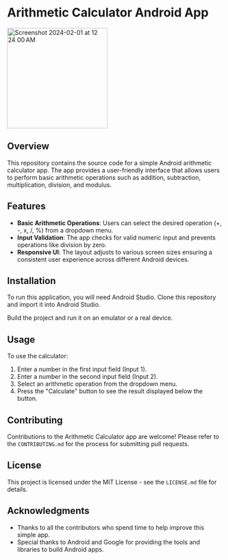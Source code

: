 # Arithmetic Calculator Android App

<img width="234" alt="Screenshot 2024-02-01 at 12 24 00 AM" src="https://github.com/mar19a/ArithmeticOperations/assets/84360137/fecf292c-9a44-4b45-aea2-5d73ede88eac">

## Overview
This repository contains the source code for a simple Android arithmetic calculator app. The app provides a user-friendly interface that allows users to perform basic arithmetic operations such as addition, subtraction, multiplication, division, and modulus.

## Features
- **Basic Arithmetic Operations**: Users can select the desired operation (+, -, x, /, %) from a dropdown menu.
- **Input Validation**: The app checks for valid numeric input and prevents operations like division by zero.
- **Responsive UI**: The layout adjusts to various screen sizes ensuring a consistent user experience across different Android devices.

## Installation
To run this application, you will need Android Studio. Clone this repository and import it into Android Studio.


Build the project and run it on an emulator or a real device.

## Usage
To use the calculator:

1. Enter a number in the first input field (Input 1).
2. Enter a number in the second input field (Input 2).
3. Select an arithmetic operation from the dropdown menu.
4. Press the "Calculate" button to see the result displayed below the button.

## Contributing
Contributions to the Arithmetic Calculator app are welcome! Please refer to the `CONTRIBUTING.md` for the process for submitting pull requests.

## License
This project is licensed under the MIT License - see the `LICENSE.md` file for details.

## Acknowledgments
- Thanks to all the contributors who spend time to help improve this simple app.
- Special thanks to Android and Google for providing the tools and libraries to build Android apps.

